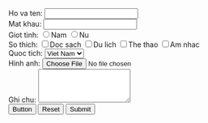 <!DOCTYPE html>
<html>
<head>
    <meta charset="utf-8"/>
    <title></title>
    <style type="text/css">
        li {
            display: inline-block;
            width: 100px;
        }
    </style>
    <script
src="../lib/jquery/dist/jquery.min.js"></script>
    <script type="text/javacript">
          /*sau khi trang web duoc tai thanh cong thi su kien ready se xay ra */
          $(document).ready(function(){
              /*dat do rong va ke duong vien cho:text, :password va textarea */
              $("div > span").css({ "width": "250px"});
              $(":text, :password, textarea").css({
                  {"width": "350px", "border": "1px dotted red"});
              $(":button, :reset, :submit").css({
                  "width": "80px", "height": "25px", "color": "red", "font-weight": "bold"
              });
          });
    </script>
</head>
<body>
    <form id="frmDangky" action="Dangky.do" method="post" enctype="multipart/form-data">
        <div>
            <span>Ho va ten:</span>
            <input id="txtHoten" name="txtHoten" type="text"/>
        </div>
        <div>
            <span>Mat khau:</span>
            <input id="txtMatkhau" name="txtMatkhau" type="password"/>
        </div>
        <div>
            <span>Giot tinh:</span>
            <input id="NA" name="rdoGioitinh" type="radio" value="1"/>Nam
            <input id="NU" name="rdoGioitinh" type="radio" value="0"/>Nu
        </div>
        <div>
            <span>So thich:</span>
            <input id="DS" name="chkSothich" type="checkbox"/>Doc sach
            <input id="DL" name="chkSothich" type="checkbox"/>Du lich
            <input id="TT" name="chkSothich" type="checkbox"/>The thao
            <input id="AN" name="chkSothich" type="checkbox"/>Am nhac
        </div>
        <div>
            <span>Quoc tich:</span>
            <select id="cboQuoctich" name="cboQuoctich">
                <option value="VN">Viet Nam</option>
            </select>
        </div>
        <div>
            <span>Hinh anh:</span>
            <input id="filHinh" name="filHinh" type="file"/>
        </div>
        <div>
            <span>Ghi chu:</span>
    <textarea id="txtGhichu" name="txtGhichu" rows="4"></textarea>
        </div>
        <div>
            <input id="btnButton" name="btnButton" type="button" value="Button"/>
            <input id="btnReset" name="btnReset" type="reset" value="Reset"/>
            <input id="btnSubmit" name="btnSubmit" type="submit" value="Submit"/>
        </div>
    </form>
</body>
</html>
          

